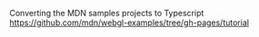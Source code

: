 
Converting the MDN samples projects to Typescript
https://github.com/mdn/webgl-examples/tree/gh-pages/tutorial